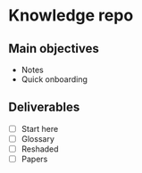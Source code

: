 # Knowledge repo

## Main objectives

- Notes
- Quick onboarding

## Deliverables

- [ ] Start here
- [ ] Glossary
- [ ] Reshaded
- [ ] Papers
